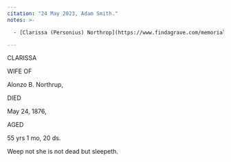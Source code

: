 ```yaml
---
citation: "24 May 2023, Adam Smith."
notes: >-

  - [Clarissa (Personius) Northrop](https://www.findagrave.com/memorial/100183650/clarissa-northrup) (04 Apr 1821 to 24 May 1876).

---
```


CLARISSA

WIFE OF

Alonzo B. Northrup,

DIED

May 24, 1876, 

AGED

55 yrs 1 mo, 20 ds.

Weep not she is not dead but sleepeth.
